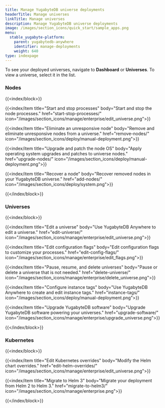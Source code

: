 ```yaml
---
title: Manage YugabyteDB universe deployments
headerTitle: Manage universes
linkTitle: Manage universes
description: Manage YugabyteDB universe deployments
image: /images/section_icons/quick_start/sample_apps.png
menu:
  stable_yugabyte-platform:
    parent: yugabytedb-anywhere
    identifier: manage-deployments
    weight: 640
type: indexpage
---
```

To see your deployed universes, navigate to **Dashboard** or **Universes**. To view a universe, select it in the list.

### Nodes

{{<index/block>}}

  {{<index/item
    title="Start and stop processes"
    body="Start and stop the node processes."
    href="start-stop-processes/"
    icon="/images/section_icons/manage/enterprise/edit_universe.png">}}

  {{<index/item
    title="Eliminate an unresponsive node"
    body="Remove and eliminate unresponsive nodes from a universe."
    href="remove-nodes/"
    icon="/images/section_icons/deploy/manual-deployment.png">}}

  {{<index/item
    title="Upgrade and patch the node OS"
    body="Apply operating system upgrades and patches to universe nodes."
    href="upgrade-nodes/"
    icon="/images/section_icons/deploy/manual-deployment.png">}}

  {{<index/item
    title="Recover a node"
    body="Recover removed nodes in your YugabyteDB universe."
    href="add-nodes/"
    icon="/images/section_icons/deploy/system.png">}}

{{</index/block>}}

### Universes

{{<index/block>}}

  {{<index/item
    title="Edit a universe"
    body="Use YugabyteDB Anywhere to edit a universe."
    href="edit-universe/"
    icon="/images/section_icons/manage/enterprise/edit_universe.png">}}

  {{<index/item
    title="Edit configuration flags"
    body="Edit configuration flags to customize your processes."
    href="edit-config-flags/"
    icon="/images/section_icons/manage/enterprise/edit_flags.png">}}

  {{<index/item
    title="Pause, resume, and delete universes"
    body="Pause or delete a universe that is not needed."
    href="delete-universe/"
    icon="/images/section_icons/manage/enterprise/delete_universe.png">}}

  {{<index/item
    title="Configure instance tags"
    body="Use YugabyteDB Anywhere to create and edit instance tags."
    href="instance-tags/"
    icon="/images/section_icons/deploy/manual-deployment.png">}}

  {{<index/item
    title="Upgrade YugabyteDB software"
    body="Upgrade YugabyteDB software powering your universes."
    href="upgrade-software/"
    icon="/images/section_icons/manage/enterprise/upgrade_universe.png">}}

{{</index/block>}}

### Kubernetes

{{<index/block>}}

  {{<index/item
    title="Edit Kubernetes overrides"
    body="Modify the Helm chart overrides."
    href="edit-helm-overrides/"
    icon="/images/section_icons/manage/enterprise/edit_universe.png">}}

  {{<index/item
    title="Migrate to Helm 3"
    body="Migrate your deployment from Helm 2 to Helm 3."
    href="migrate-to-helm3/"
    icon="/images/section_icons/manage/enterprise.png">}}

{{</index/block>}}
